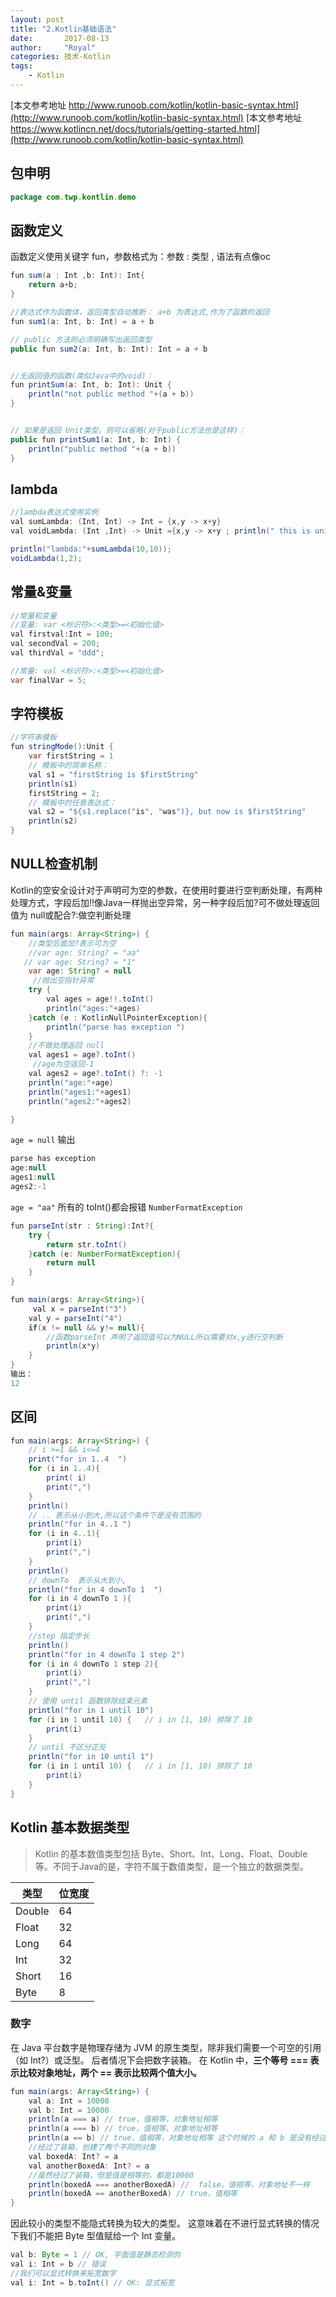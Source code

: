 ```yaml
---
layout: post
title: "2.Kotlin基础语法"
date:       2017-08-13
author:     "Royal"
categories: 技术-Kotlin
tags: 
    - Kotlin
---
```

[本文参考地址 http://www.runoob.com/kotlin/kotlin-basic-syntax.html](http://www.runoob.com/kotlin/kotlin-basic-syntax.html)
[本文参考地址  https://www.kotlincn.net/docs/tutorials/getting-started.html](http://www.runoob.com/kotlin/kotlin-basic-syntax.html)


## 包申明

```java
package com.twp.kontlin.demo 
```

## 函数定义
函数定义使用关键字 fun，参数格式为：参数 : 类型 , 语法有点像oc

```java
fun sum(a : Int ,b: Int): Int{
    return a+b;
}

//表达式作为函数体，返回类型自动推断： a+b 为表达式,作为了函数的返回
fun sum1(a: Int, b: Int) = a + b

// public 方法则必须明确写出返回类型
public fun sum2(a: Int, b: Int): Int = a + b


//无返回值的函数(类似Java中的void)：
fun printSum(a: Int, b: Int): Unit {
    println("not public method "+(a + b))
}


// 如果是返回 Unit类型，则可以省略(对于public方法也是这样)：
public fun printSum1(a: Int, b: Int) {
    println("public method "+(a + b))
}
```

## lambda

```java
//lambda表达式使用实例
val sumLambda: (Int, Int) -> Int = {x,y -> x+y}
val voidLambda: (Int ,Int) -> Unit ={x,y -> x+y ; println(" this is unit return method")}

println("lambda:"+sumLambda(10,10));
voidLambda(1,2);
```

## 常量&变量
```java
//常量和变量
//变量: var <标识符>:<类型>=<初始化值>
val firstval:Int = 100;
val secondVal = 200;
val thirdVal = "ddd";

//常量: val <标识符>:<类型>=<初始化值>
var finalVar = 5;
```

## 字符模板

```java
//字符串模板
fun stringMode():Unit {
    var firstString = 1
    // 模板中的简单名称：
    val s1 = "firstString is $firstString"
    println(s1)
    firstString = 2;
    // 模板中的任意表达式：
    val s2 = "${s1.replace("is", "was")}, but now is $firstString"
    println(s2)
}
```

## NULL检查机制
Kotlin的空安全设计对于声明可为空的参数，在使用时要进行空判断处理，有两种处理方式，字段后加!!像Java一样抛出空异常，另一种字段后加?可不做处理返回值为 null或配合?:做空判断处理
```java
fun main(args: Array<String>) {
    //类型后面加?表示可为空
    //var age: String? = "aa"
   // var age: String? = "1"
    var age: String? = null
     //抛出空指针异常
    try {
        val ages = age!!.toInt()
        println("ages:"+ages)
    }catch (e : KotlinNullPointerException){
        println("parse has exception ")
    }
    //不做处理返回 null
    val ages1 = age?.toInt()
     //age为空返回-1
    val ages2 = age?.toInt() ?: -1
    println("age:"+age)
    println("ages1:"+ages1)
    println("ages2:"+ages2)

}
```
`age = null` 输出
```java
parse has exception 
age:null
ages1:null
ages2:-1
```
`age = "aa"` 所有的 toInt()都会报错 `NumberFormatException`

```java
fun parseInt(str : String):Int?{
    try {
        return str.toInt()
    }catch (e: NumberFormatException){
        return null
    }
}

fun main(args: Array<String>){
     val x = parseInt("3")
    val y = parseInt("4")
    if(x != null && y!= null){
        //函数parseInt 声明了返回值可以为NULL所以需要对x,y进行空判断
        println(x*y)
    }
}
输出：
12
```

## 区间

```java
fun main(args: Array<String>) {
    // i >=1 && i<=4
    print("for in 1..4  ")
    for (i in 1..4){
        print( i)
        print(",")
    }
    println()
    // .. 表示从小到大,所以这个条件下是没有范围的
    println("for in 4..1 ")
    for (i in 4..1){
        print(i)
        print(",")
    }
    println()
    // downTo  表示从大到小,
    println("for in 4 downTo 1  ")
    for (i in 4 downTo 1 ){
        print(i)
        print(",")
    }
    //step 指定步长
    println()
    println("for in 4 downTo 1 step 2")
    for (i in 4 downTo 1 step 2){
        print(i)
        print(",")
    }
    // 使用 until 函数排除结束元素
    println("for in 1 until 10")
    for (i in 1 until 10) {   // i in [1, 10) 排除了 10
        print(i)
    }
    // until 不区分正反
    println("for in 10 until 1")
    for (i in 1 until 10) {   // i in [1, 10) 排除了 10
        print(i)
    }
}
```

## Kotlin 基本数据类型
> Kotlin 的基本数值类型包括 Byte、Short、Int、Long、Float、Double 等。不同于Java的是，字符不属于数值类型，是一个独立的数据类型。

类型    |  位宽度
--------|--------
Double  |  64
Float   |  32
Long    |  64
Int     |  32
Short   |  16
Byte    |  8


### 数字
在 Java 平台数字是物理存储为 JVM 的原生类型，除非我们需要一个可空的引用（如 Int?）或泛型。 后者情况下会把数字装箱。
在 Kotlin 中，**三个等号 === 表示比较对象地址，两个 == 表示比较两个值大小。**
```java
fun main(args: Array<String>) {
    val a: Int = 10000
    val b: Int = 10000
    println(a === a) // true，值相等，对象地址相等
    println(a === b) // true，值相等，对象地址相等
    println(a == b) // true，值相等，对象地址相等 这个时候的 a 和 b 是没有经过装箱的,空引用和泛型才会装箱
    //经过了装箱，创建了两个不同的对象
    val boxedA: Int? = a
    val anotherBoxedA: Int? = a
    //虽然经过了装箱，但是值是相等的，都是10000
    println(boxedA === anotherBoxedA) //  false，值相等，对象地址不一样
    println(boxedA == anotherBoxedA) // true，值相等
}
```

因此较小的类型不能隐式转换为较大的类型。 这意味着在不进行显式转换的情况下我们不能把 Byte 型值赋给一个 Int 变量。
```java
val b: Byte = 1 // OK, 字面值是静态检测的
val i: Int = b // 错误
//我们可以显式转换来拓宽数字
val i: Int = b.toInt() // OK: 显式拓宽
```

